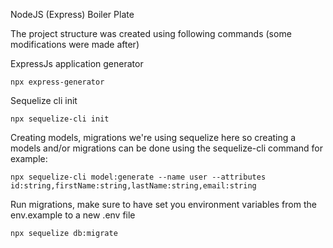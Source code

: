 NodeJS (Express) Boiler Plate   

The project structure was created using following commands (some modifications were made after)   
   
ExpressJs application generator   
```
npx express-generator
```   
   
Sequelize cli init
```
npx sequelize-cli init
```   
   
Creating models, migrations we're using sequelize here so creating a models and/or migrations can be done using the sequelize-cli command for example:
```
npx sequelize-cli model:generate --name user --attributes id:string,firstName:string,lastName:string,email:string
```   
   
Run migrations, make sure to have set you environment variables from the env.example to a new .env file   
```
npx sequelize db:migrate
```   
   
